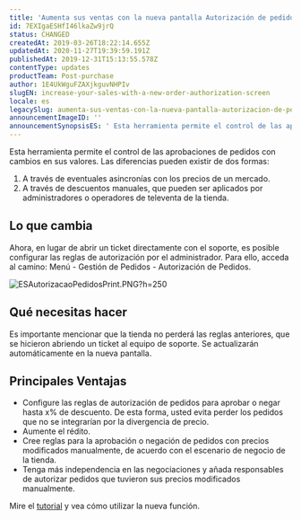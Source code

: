 ```yaml
---
title: 'Aumenta sus ventas con la nueva pantalla Autorización de pedidos'
id: 7EXIgaESHfI46lkaZw9jrQ
status: CHANGED
createdAt: 2019-03-26T18:22:14.655Z
updatedAt: 2020-11-27T19:39:59.191Z
publishedAt: 2019-12-31T15:13:55.578Z
contentType: updates
productTeam: Post-purchase
author: 1E4UkWguFZAXjkguvNHPIv
slugEN: increase-your-sales-with-a-new-order-authorization-screen
locale: es
legacySlug: aumenta-sus-ventas-con-la-nueva-pantalla-autorizacion-de-pedidos
announcementImageID: ''
announcementSynopsisES: ' Esta herramienta permite el control de las aprobaciones de pedidos con cambios en sus valores.'
---
```


Esta herramienta permite el control de las aprobaciones de pedidos con cambios en sus valores. Las diferencias pueden existir de dos formas:
1. A través de eventuales asincronías con los precios de un mercado.
2. A través de descuentos manuales, que pueden ser aplicados por administradores o operadores de televenta de la tienda.

## Lo que cambia
Ahora, en lugar de abrir un ticket directamente con el soporte, es posible configurar las reglas de autorización por el administrador. Para ello, acceda al camino: Menú - Gestión de Pedidos - Autorización de Pedidos.

![ESAutorizacaoPedidosPrint.PNG?h=250](https://images.ctfassets.net/alneenqid6w5/445WPSN6h0ELYf07ZlPg0M/e0fd3a929af7ed9b1c23f03826e43271/ESAutorizacaoPedidosPrint.PNG_h_250)

## Qué necesitas hacer
Es importante mencionar que la tienda no perderá las reglas anteriores, que se hicieron abriendo un ticket al equipo de soporte. Se actualizarán automáticamente en la nueva pantalla.

## Principales Ventajas 
- Configure las reglas de autorización de pedidos para aprobar o negar hasta x% de descuento. De esta forma, usted evita perder los pedidos que no se integrarían por la divergencia de precio.
- Aumente el rédito.
- Cree reglas para la aprobación o negación de pedidos con precios modificados manualmente, de acuerdo con el escenario de negocio de la tienda.
- Tenga más independencia en las negociaciones y añada responsables de autorizar pedidos que tuvieron sus precios modificados manualmente.

Mire el [tutorial](https://help.vtex.com/es/tutorial/saiba-como-criar-fluxos-para-a-liberacao-ou-aprovacao-de-pedidos-dos-canais?locale=es "tutorial") y vea cómo utilizar la nueva función. 
